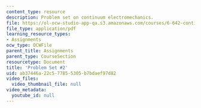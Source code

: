 ```yaml
---
content_type: resource
description: Problem set on continuum electromechanics.
file: https://ol-ocw-studio-app-qa.s3.amazonaws.com/courses/6-642-continuum-electromechanics-fall-2008/ab37446a22c577855305b7bdaef97d82_pset2.pdf
file_type: application/pdf
learning_resource_types:
- Assignments
ocw_type: OCWFile
parent_title: Assignments
parent_type: CourseSection
resourcetype: Document
title: 'Problem Set #2'
uid: ab37446a-22c5-7785-5305-b7bdaef97d82
video_files:
  video_thumbnail_file: null
video_metadata:
  youtube_id: null
---
```

